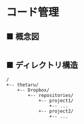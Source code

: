 # コード管理
## ■ 概念図

```mermaid
```

## ■ ディレクトリ構造
```
/
+-- thetaru/
    +-- Dropbox/
        +-- repositories/
            +-- project1/
                +-- ...
            +-- project2/
                +-- ...
```
